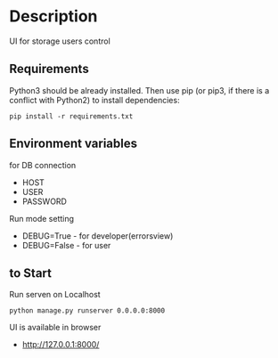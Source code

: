 # Description

UI for storage users control


## Requirements

Python3 should be already installed. Then use pip (or pip3, if there is a conflict with Python2) to install dependencies:
```
pip install -r requirements.txt
``` 

## Environment variables
 
for DB connection
 * HOST
 * USER
 * PASSWORD

Run mode setting
 * DEBUG=True - for developer(errorsview)
 * DEBUG=False  - for user


## to Start
Run serven on Localhost
```
python manage.py runserver 0.0.0.0:8000
```

UI is available in browser 
* http://127.0.0.1:8000/
